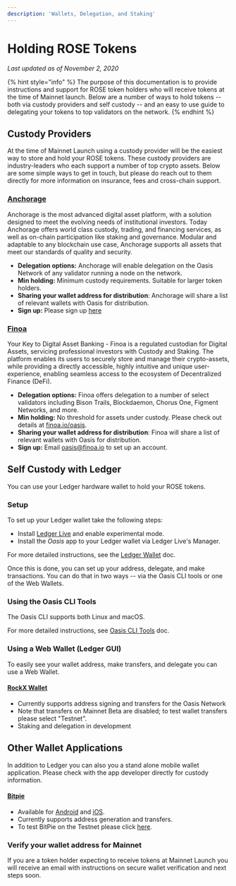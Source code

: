 ```yaml
---
description: 'Wallets, Delegation, and Staking'
---
```


# Holding ROSE Tokens

_Last updated as of November 2, 2020_

{% hint style="info" %}
The purpose of this documentation is to provide instructions and support for ROSE token holders who will receive tokens at the time of Mainnet launch. Below are a number of ways to hold tokens -- both via custody providers and self custody -- and an easy to use guide to delegating your tokens to top validators on the network.
{% endhint %}

## Custody Providers

At the time of Mainnet Launch using a custody provider will be the easiest way to store and hold your ROSE tokens. These custody providers are industry-leaders who each support a number of top crypto assets. Below are some simple ways to get in touch, but please do reach out to them directly for more information on insurance, fees and cross-chain support.

### [Anchorage](https://anchorage.com/)

Anchorage is the most advanced digital asset platform, with a solution designed to meet the evolving needs of institutional investors. Today Anchorage offers world class custody, trading, and financing services, as well as on-chain participation like staking and governance. Modular and adaptable to any blockchain use case, Anchorage supports all assets that meet our standards of quality and security.

* **Delegation options:** Anchorage will enable delegation on the Oasis Network of any validator running a node on the network.
* **Min holding:** Minimum custody requirements. Suitable for larger token holders. 
* **Sharing your wallet address for distribution**: Anchorage will share a list of relevant wallets with Oasis for distribution.
* **Sign up:** Please sign up [here](https://web.anchorage.com/anchorage-oasis)

### [Finoa](https://finoa.io/)

Your Key to Digital Asset Banking - Finoa is a regulated custodian for Digital Assets, servicing professional investors with Custody and Staking. The platform enables its users to securely store and manage their crypto-assets, while providing a directly accessible, highly intuitive and unique user-experience, enabling seamless access to the ecosystem of Decentralized Finance \(DeFi\).

* **Delegation options:** Finoa offers delegation to a number of select validators including Bison Trails, Blockdaemon, Chorus One, Figment Networks, and more.
* **Min holding:** No threshold for assets under custody. Please check out details at [finoa.io/oasis](www.finoa.io/oasis).
* **Sharing your wallet address for distribution**: Finoa will share a list of relevant wallets with Oasis for distribution.
* **Sign up:** Email [oasis@finoa.io](mailto:oasis@finoa.io) to set up an account.

## Self Custody with Ledger

You can use your Ledger hardware wallet to hold your ROSE tokens.

### Setup

To set up your Ledger wallet take the following steps:

* Install [Ledger Live](https://www.ledger.com/ledger-live) and enable experimental mode.
* Install the _Oasis_ app to your Ledger wallet via Ledger Live's Manager.

For more detailed instructions, see the [Ledger Wallet](../use-your-tokens/holding-tokens/ledger-wallet.md) doc.

Once this is done, you can set up your address, delegate, and make transactions. You can do that in two ways -- via the Oasis CLI tools or one of the Web Wallets.

### Using the Oasis CLI Tools

The Oasis CLI supports both Linux and macOS.

For more detailed instructions, see [Oasis CLI Tools](../use-your-tokens/oasis-cli-tools/) doc.

### Using a Web Wallet \(Ledger GUI\)

To easily see your wallet address, make transfers, and delegate you can use a Web Wallet.

#### [RockX Wallet](https://oasis-wallet.rockx.com/)

* Currently supports address signing and transfers for the Oasis Network
* Note that transfers on Mainnet Beta are disabled; to test wallet transfers please select "Testnet".
* Staking and delegation in development

## Other Wallet Applications

In addition to Ledger you can also you a stand alone mobile wallet application. Please check with the app developer directly for custody information.

#### [Bitpie](https://bitpie.com/)

* Available for [Android](https://play.google.com/store/apps/details?id=com.bitpie) and [iOS](https://apps.apple.com/us/app/bitpie-wallet/id1481314229).
* Currently supports address generation and transfers.
* To test BitPie on the Testnet please click [here](https://docs.oasis.dev/general/wallet-support/testing-bitpie).

### Verify your wallet address for Mainnet

If you are a token holder expecting to receive tokens at Mainnet Launch you will receive an email with instructions on secure wallet verification and next steps soon.




